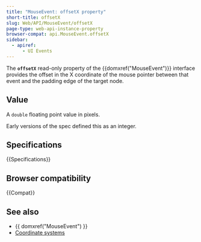 ```yaml
---
title: "MouseEvent: offsetX property"
short-title: offsetX
slug: Web/API/MouseEvent/offsetX
page-type: web-api-instance-property
browser-compat: api.MouseEvent.offsetX
sidebar:
  - apiref:
      - UI Events
---
```


The **`offsetX`** read-only property of the {{domxref("MouseEvent")}} interface provides the offset in the X coordinate of the mouse pointer between that event and the padding edge of the target node.

## Value

A `double` floating point value in pixels.

Early versions of the spec defined this as an integer.

## Specifications

{{Specifications}}

## Browser compatibility

{{Compat}}

## See also

- {{ domxref("MouseEvent") }}
- [Coordinate systems](/en-US/docs/Web/CSS/CSSOM_view/Coordinate_systems)
